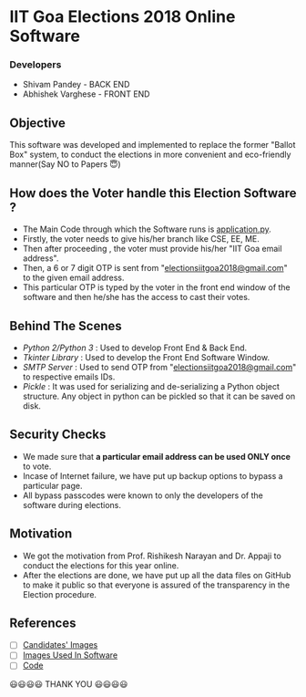 # IIT Goa Elections 2018 Online Software

### Developers 
+ Shivam Pandey - BACK END 
+ Abhishek Varghese - FRONT END


## Objective
This software was developed and implemented to replace the former "Ballot Box" system, to conduct the elections in more convenient and eco-friendly manner(Say NO to Papers 😇)


## How does the Voter handle this Election Software ?

- The Main Code through which the Software runs is [application.py](https://github.com/AbhishekVarghese/Elections_IITGoa/blob/master/Code/Application.py).  
- Firstly, the voter needs to give his/her branch like CSE, EE, ME.
- Then after proceeding , the voter must provide his/her "IIT Goa email address".
- Then, a 6 or 7 digit OTP is sent from "electionsiitgoa2018@gmail.com" to the given email address.
- This particular OTP is typed by the voter in the front end window of the software and then he/she has the access to cast their votes.

## Behind The Scenes

- *Python 2/Python 3* : Used to develop Front End & Back End. 
- *Tkinter Library* : Used to develop the Front End Software Window.
- *SMTP Server* : Used to send OTP from "electionsiitgoa2018@gmail.com" to respective emails IDs.
- *Pickle* : It was used for serializing and de-serializing a Python object structure. Any object in python can be pickled so that it can be saved on disk.

## Security Checks

- We made sure that **a particular email address can be used ONLY once** to vote.
- Incase of Internet failure, we have put up backup options to bypass a particular page.
- All bypass passcodes were known to only the developers of the software during elections.

## Motivation

- We got the motivation from Prof. Rishikesh Narayan and Dr. Appaji to conduct the elections for this year online.
- After the elections are done, we have put up all the data files on GitHub to make it public so that everyone is assured of the transparency in the Election procedure.

## References

- [ ] [Candidates' Images](https://github.com/AbhishekVarghese/Elections_IITGoa/tree/master/Candidates)
- [ ] [Images Used In Software](https://github.com/AbhishekVarghese/Elections_IITGoa/tree/master/Images)
- [ ] [Code](https://github.com/AbhishekVarghese/Elections_IITGoa/tree/master/Code)

😃😃😃😃 THANK YOU 😃😃😃😃

